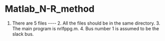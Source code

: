 # Matlab_N-R_method
1. There are 5 files ---- 2. All the files should be in the same directory.  3. The main program is nrlfppg.m.  4. Bus number 1 is assumed to be the slack bus.
